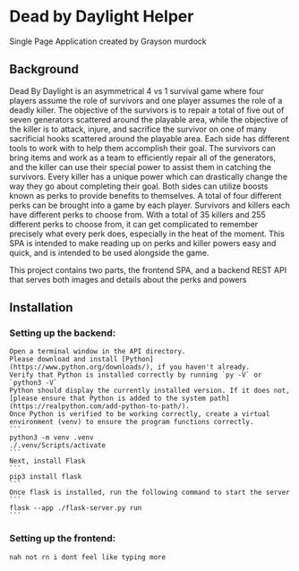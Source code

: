 # Dead by Daylight Helper
Single Page Application created by Grayson murdock

## Background

Dead By Daylight is an asymmetrical 4 vs 1 survival game where four players assume the role of survivors and one player assumes the role of a deadly killer. The objective of the survivors is to repair a total of five out of seven generators scattered around the playable area, while the objective of the killer is to attack, injure, and sacrifice the survivor on one of many sacrificial hooks scattered around the playable area. Each side has different tools to work with to help them accomplish their goal. The survivors can bring items and work as a team to efficiently repair all of the generators, and the killer can use their special power to assist them in catching the survivors. Every killer has a unique power which can drastically change the way they go about completing their goal. Both sides can utilize boosts known as perks to provide benefits to themselves. A total of four different perks can be brought into a game by each player. Survivors and killers each have different perks to choose from. With a total of 35 killers and 255 different perks to choose from, it can get complicated to remember precisely what every perk does, especially in the heat of the moment. This SPA is intended to make reading up on perks and killer powers easy and quick, and is intended to be used alongside the game.

This project contains two parts, the frontend SPA, and a backend REST API that serves both images and details about the perks and powers

## Installation

### Setting up the backend:
    Open a terminal window in the API directory.
    Please download and install [Python](https://www.python.org/downloads/), if you haven't already.
    Verify that Python is installed correctly by running `py -V` or `python3 -V`
    Python should display the currently installed version. If it does not, [please ensure that Python is added to the system path](https://realpython.com/add-python-to-path/).
    Once Python is verified to be working correctly, create a virtual environment (venv) to ensure the program functions correctly.
    ```
    python3 -m venv .venv
    ./.venv/Scripts/activate
    ```
    Next, install Flask
    ```
    pip3 install flask
    ```
    Once flask is installed, run the following command to start the server
    ```
    flask --app ./flask-server.py run
    ```

### Setting up the frontend:
    nah not rn i dont feel like typing more

